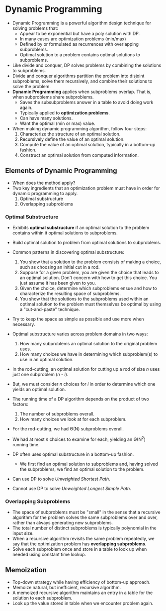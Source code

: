 # Dynamic Programming

- Dynamic Programming is a powerful algorithm design technique for solving problems that:
    - Appear to be exponential but have a poly solution with DP.
    - In many cases are optimization problems (min/max)
    - Defined by or formulated as recurrences with overlapping subproblems.
    - Optimal solution to a problem contains optimal solutions to subproblems.
- Like divide and conquer, DP solves problems by combining the solutions to subproblems.
- Divide and conquer algorithms partition the problem into disjoint subproblems, solve them recursively, and combine their solutions to solve the problem.
- **Dynamic Programming** applies when subproblems overlap. That is, when subproblems share subproblems.
    - Saves the subsubproblems answer in a table to avoid doing work again.
    - Typically applied to **optimization problems**.
    - Can have many solutions.
    - Want the optimal (min or max) value.
- When making dynamic programming algorithm, follow four steps:
    1. Characterize the structure of an optimal solution.
    2. Recursively define the value of an optimal solution.
    3. Compute the value of an optimal solution, typically in a bottom-up fashion.
    4. Construct an optimal solution from computed information.

## Elements of Dynamic Programming

- When does the method apply?
- Two key ingredients that an optimization problem must have in order for dynamic programming to apply.
    1. Optimal substructure
    2. Overlapping subproblems

### Optimal Substructure
- Exhibits **optimal substructure** if an optimal solution to the problem contains within it optimal solutions to subproblems.
- Build optimal solution to problem from optimal solutions to subproblems.
- Common patterns in discovering optimal substructure:
    1. You show that a solution to the problem consists of making a choice, such as choosing an initial cut in a rod.
    2. Suppose for a given problem, you are given the choice that leads to an optimal solution. Don't concern with how to get this choice. You just assume it has been given to you.
    3. Given the choice, determine which subproblems ensue and how to characterize the resulting space of subproblems.
    4. You show that the solutions to the subproblems used within an optimal solution to the problem must themselves be optimal by using a "cut-and-paste" technique.
- Try to keep the space as simple as possible and use more when necessary.

- Optimal substructure varies across problem domains in two ways:
    1. How many subproblems an optimal solution to the original problem uses.
    2. How many choices we have in determining which subproblem(s) to use in an optimal solution.

- In the rod-cutting, an optimal solution for cutting up a rod of size *n* uses just one subproblem (*n* - *i*).
- But, we must consider *n* choices for *i* in order to determine which one yields an optimal solution.

- The running time of a DP algorithm depends on the product of two factors:
    1. The number of subproblems overall.
    2. How many choices we look at for each subproblem.
- For the rod-cutting, we had &Theta;(N) subproblems overall.
- We had at most *n* choices to examine for each, yielding an &Theta;(N<sup>2</sup>) running time.

- DP often uses optimal substructure in a bottom-up fashion.
    - We first find an optimal solution to subproblems and, having solved the subproblems, we find an optimal solution to the problem.

- Can use DP to solve *Unweighted Shortest Path*.
- Cannot use DP to solve *Unweighted Longest Simple Path*.

### Overlapping Subproblems
- The space of subproblems must be "small" in the sense that a recursive algorithm for the problem solves the same subproblems over and over, rather than always generating new subproblems.
- The total number of distinct subproblems is typically polynomial in the input size.
- When a recursive algorithm revisits the same problem repeatedly, we say that the optimization problem has **overlapping subproblems**.
- Solve each subproblem once and store in a table to look up when needed using constant time lookup.

## Memoization
- Top-down strategy while having efficiency of bottom-up approach.
- Memoize natural, but inefficient, recursive algorithm.
- A memoized recursive algorithm maintains an entry in a table for the solution to each subproblem.
- Look up the value stored in table when we encounter problem again.